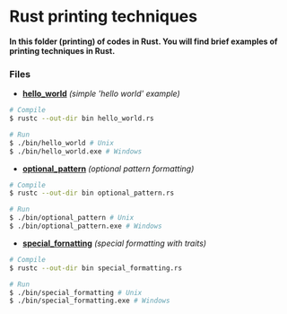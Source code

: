 # Rust printing techniques

**In this folder (printing) of codes in Rust. You will find brief examples of printing techniques in Rust.**

### Files

- **[hello_world](./hello_world.rs)** _(simple 'hello world' example)_

```bash
# Compile
$ rustc --out-dir bin hello_world.rs

# Run
$ ./bin/hello_world # Unix
$ ./bin/hello_world.exe # Windows
```

- **[optional_pattern](./optional_pattern.rs)** _(optional pattern formatting)_

```bash
# Compile
$ rustc --out-dir bin optional_pattern.rs

# Run
$ ./bin/optional_pattern # Unix
$ ./bin/optional_pattern.exe # Windows
```

- **[special_fornatting](./special_fornatting.rs)** _(special formatting with traits)_

```bash
# Compile
$ rustc --out-dir bin special_formatting.rs

# Run
$ ./bin/special_formatting # Unix
$ ./bin/special_formatting.exe # Windows
```
